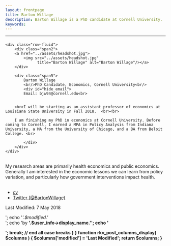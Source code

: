 ```yaml
---
layout: frontpage
title: Barton Willage
description: Barton Willage is a PhD candidate at Cornell University. 
keywords: 
---
```





---

<div class="container">
<h4><a name="contact"></a></h4>

    <div class="row-fluid">
        <div class="span2">
        <a href="../assets/headshot.jpg">
            <img src="../assets/headshot.jpg"
                  title="Barton Willage" alt="Barton Willage"/></a>
        </div>
        
        <div class="span5">
            Barton Willage
            <br/>PhD Candidate, Economics, Cornell University<br/>
            <div id="hide_email">
            Email: bjw94@cornell.edu<br>
        
        
        <br>I will be starting as an assistant professor of economics at Louisiana State University in Fall 2018.  <br><br>
        
        I am finishing my PhD in economics at Cornell University. Before coming to Cornell, I earned a MPA in Policy Analysis from Indiana University, a MA from the University of Chicago, and a BA from Beloit College. <br>
        
            </div>
        </div>
    </div>
</div>

<br>My research areas are primarily health economics and public economics. Generally I am interested in the economic lessons we can learn from policy variation, and particularly how government interventions impact health.<br><br>
        
<div class="navbar">
  <div class="navbar-inner">
      <ul class="nav">
          <li><a href="{{ BASE_PATH }}/assets/CV.pdf">cv</a></li>
<!--      <li><a href="https://github.com/bjwillage">GitHub</a></li> -->
          <li><a href="https://twitter.com/bartonwillage">Twitter (@BartonWillage)</a></li>
      </ul>
  </div>
</div>


Last Modified: 7 May 2018
<?php
add_action ( 'manage_posts_custom_column',	'rkv_post_columns_data',	10,	2	);
add_filter ( 'manage_edit-post_columns',	'rkv_post_columns_display'			);
function rkv_post_columns_data( $column, $post_id ) {
	switch ( $column ) {
	case 'modified':
		$m_orig		= get_post_field( 'post_modified', $post_id, 'raw' );
		$m_stamp	= strtotime( $m_orig );
		$modified	= date('n/j/y @ g:i a', $m_stamp );
	       	$modr_id	= get_post_meta( $post_id, '_edit_last', true );
	       	$auth_id	= get_post_field( 'post_author', $post_id, 'raw' );
	       	$user_id	= !empty( $modr_id ) ? $modr_id : $auth_id;
	       	$user_info	= get_userdata( $user_id );
	
	       	echo '<p class="mod-date">';
	       	echo '<em>'.$modified.'</em><br />';
	       	echo 'by <strong>'.$user_info->display_name.'<strong>';
	       	echo '</p>';
		break;
	// end all case breaks
	}
}
function rkv_post_columns_display( $columns ) {
	$columns['modified']	= 'Last Modified';
	return $columns;
}

<!-- [curriculum vitae ![CV as pdf]({{ BASE_PATH }}/pages/icons16/pdf-icon.png)]({{ BASE_PATH }}/assets/CV.pdf)<br/> -->
